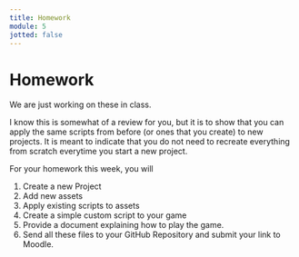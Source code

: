```yaml
---
title: Homework
module: 5
jotted: false
---
```


# Homework

We are just working on these in class.

I know this is somewhat of a review for you, but it is to show that you can apply the same scripts from before (or ones that you create) to new projects.  It is meant to indicate that you do not need to recreate everything from scratch everytime you start a new project.

For your homework this week, you will

1. Create a new Project
2. Add new assets
3. Apply existing scripts to assets
4. Create a simple custom script to your game
5. Provide a document explaining how to play the game.
6. Send all these files to your GitHub Repository and submit your link to Moodle.

